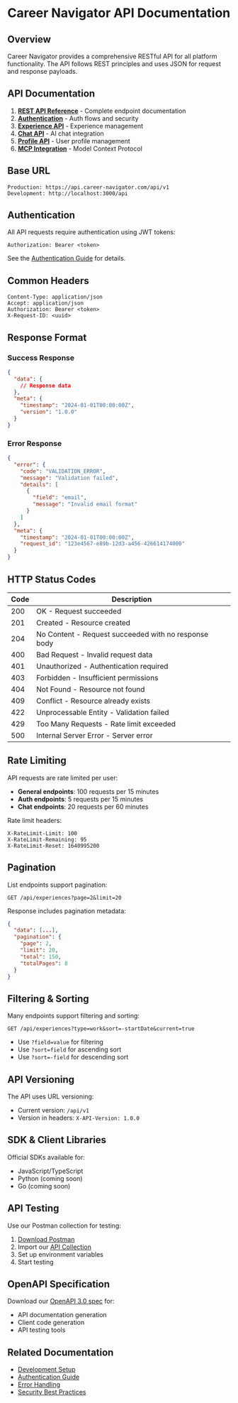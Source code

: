 # Career Navigator API Documentation

## Overview

Career Navigator provides a comprehensive RESTful API for all platform functionality. The API follows REST principles and uses JSON for request and response payloads.

## API Documentation

1. [**REST API Reference**](./rest-api.md) - Complete endpoint documentation
2. [**Authentication**](./authentication.md) - Auth flows and security
3. [**Experience API**](./experience-api.md) - Experience management
4. [**Chat API**](./chat-api.md) - AI chat integration
5. [**Profile API**](./profile-api.md) - User profile management
6. [**MCP Integration**](./mcp-integration.md) - Model Context Protocol

## Base URL

```
Production: https://api.career-navigator.com/api/v1
Development: http://localhost:3000/api
```

## Authentication

All API requests require authentication using JWT tokens:

```http
Authorization: Bearer <token>
```

See the [Authentication Guide](./authentication.md) for details.

## Common Headers

```http
Content-Type: application/json
Accept: application/json
Authorization: Bearer <token>
X-Request-ID: <uuid>
```

## Response Format

### Success Response

```json
{
  "data": {
    // Response data
  },
  "meta": {
    "timestamp": "2024-01-01T00:00:00Z",
    "version": "1.0.0"
  }
}
```

### Error Response

```json
{
  "error": {
    "code": "VALIDATION_ERROR",
    "message": "Validation failed",
    "details": [
      {
        "field": "email",
        "message": "Invalid email format"
      }
    ]
  },
  "meta": {
    "timestamp": "2024-01-01T00:00:00Z",
    "request_id": "123e4567-e89b-12d3-a456-426614174000"
  }
}
```

## HTTP Status Codes

| Code | Description |
|------|-------------|
| 200 | OK - Request succeeded |
| 201 | Created - Resource created |
| 204 | No Content - Request succeeded with no response body |
| 400 | Bad Request - Invalid request data |
| 401 | Unauthorized - Authentication required |
| 403 | Forbidden - Insufficient permissions |
| 404 | Not Found - Resource not found |
| 409 | Conflict - Resource already exists |
| 422 | Unprocessable Entity - Validation failed |
| 429 | Too Many Requests - Rate limit exceeded |
| 500 | Internal Server Error - Server error |

## Rate Limiting

API requests are rate limited per user:

- **General endpoints**: 100 requests per 15 minutes
- **Auth endpoints**: 5 requests per 15 minutes
- **Chat endpoints**: 20 requests per 60 minutes

Rate limit headers:

```http
X-RateLimit-Limit: 100
X-RateLimit-Remaining: 95
X-RateLimit-Reset: 1640995200
```

## Pagination

List endpoints support pagination:

```http
GET /api/experiences?page=2&limit=20
```

Response includes pagination metadata:

```json
{
  "data": [...],
  "pagination": {
    "page": 2,
    "limit": 20,
    "total": 150,
    "totalPages": 8
  }
}
```

## Filtering & Sorting

Many endpoints support filtering and sorting:

```http
GET /api/experiences?type=work&sort=-startDate&current=true
```

- Use `?field=value` for filtering
- Use `?sort=field` for ascending sort
- Use `?sort=-field` for descending sort

## API Versioning

The API uses URL versioning:

- Current version: `/api/v1`
- Version in headers: `X-API-Version: 1.0.0`

## SDK & Client Libraries

Official SDKs available for:

- JavaScript/TypeScript
- Python (coming soon)
- Go (coming soon)

## API Testing

Use our Postman collection for testing:

1. [Download Postman](https://www.postman.com/downloads/)
2. Import our [API Collection](./postman-collection.json)
3. Set up environment variables
4. Start testing

## OpenAPI Specification

Download our [OpenAPI 3.0 spec](./openapi.yaml) for:
- API documentation generation
- Client code generation
- API testing tools

## Related Documentation

- [Development Setup](../development/setup.md)
- [Authentication Guide](./authentication.md)
- [Error Handling](../development/error-handling.md)
- [Security Best Practices](../deployment/security/security-procedures.md)